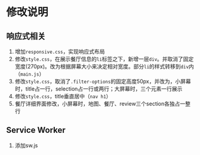 # 修改说明
## 响应式相关
1. 增加`responsive.css`，实现响应式布局
2. 修改`style.css`，在展示餐厅信息的`li`标签之下，新增一层`div`。并取消了固定宽度(270px)。改为根据屏幕大小来决定相对宽度。部分`li`的样式转移到`div`内（`main.js`）
3. 修改`style.css`，取消了`.filter-options`的固定高度50px，并改为，小屏幕时，title占一行，selection占一行或两行；大屏幕时，三个元素一行展示
4. 修改`style.css`，title垂直居中（`nav h1`）
5. 餐厅详细界面修改，小屏幕时，地图、餐厅、review三个section各独占一整行

## Service Worker
1. 添加sw.js